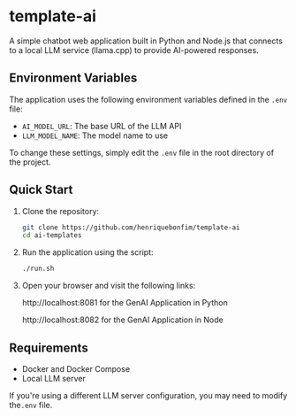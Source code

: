 # template-ai

A simple chatbot web application built in Python and Node.js that connects to a local LLM service (llama.cpp) to provide AI-powered responses.

## Environment Variables

The application uses the following environment variables defined in the `.env` file:

- `AI_MODEL_URL`: The base URL of the LLM API
- `LLM_MODEL_NAME`: The model name to use

To change these settings, simply edit the `.env` file in the root directory of the project.

## Quick Start

1. Clone the repository:
   ```bash
   git clone https://github.com/henriquebonfim/template-ai
   cd ai-templates
   ```

2. Run the application using the script:
   ```bash
   ./run.sh
   ```

3. Open your browser and visit the following links:

   http://localhost:8081 for the GenAI Application in Python

   http://localhost:8082 for the GenAI Application in Node

## Requirements

- Docker and Docker Compose
- Local LLM server

If you're using a different LLM server configuration, you may need to modify the`.env` file.
